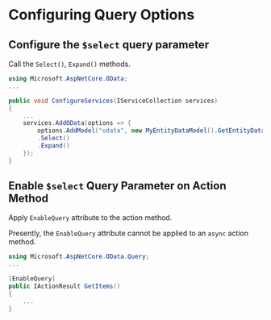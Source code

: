 # Configuring Query Options

## Configure the `$select` query parameter

Call the `Select()`, `Expand()` methods.

```csharp
using Microsoft.AspNetCore.OData;
...

public void ConfigureServices(IServiceCollection services)
{
    ...
    services.AddOData(options => {
        options.AddModel("odata", new MyEntityDataModel().GetEntityDataModel))
        .Select()
        .Expand()
    });
}
```

## Enable `$select` Query Parameter on Action Method

Apply `EnableQuery` attribute to the action method.

Presently, the `EnableQuery` attribute cannot be applied to an `async` action method.

```csharp
using Microsoft.AspNetCore.OData.Query;
...

[EnableQuery]
public IActionResult GetItems()
{
    ...
}
```
